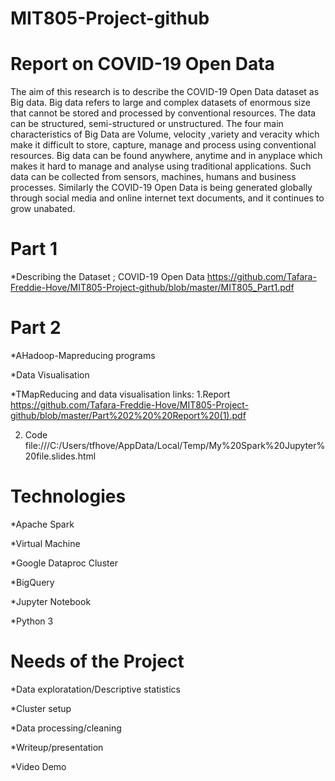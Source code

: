 # MIT805-Project-github

# Report on COVID-19 Open Data 

The aim of this research is to describe the COVID-19 Open Data dataset as Big data. Big data refers to large and complex datasets of enormous size that cannot be stored and processed by conventional resources. The data can be structured, semi-structured or unstructured. The four main characteristics of Big Data are Volume, velocity ,variety  and veracity which make it difficult to store, capture, manage and process using conventional resources. Big data can be found anywhere, anytime and in anyplace which makes it hard to manage and analyse using traditional applications. Such data can be collected from sensors, machines, humans and business processes. Similarly the COVID-19 Open Data is being generated globally through social media and online internet text documents, and  it continues to grow unabated.

# Part 1

*Describing the Dataset ; COVID-19 Open Data
https://github.com/Tafara-Freddie-Hove/MIT805-Project-github/blob/master/MIT805_Part1.pdf

# Part 2

*AHadoop-Mapreducing programs

*Data Visualisation

*TMapReducing and data visualisation links:
1.Report
https://github.com/Tafara-Freddie-Hove/MIT805-Project-github/blob/master/Part%202%20%20Report%20(1).pdf

2. Code
file:///C:/Users/tfhove/AppData/Local/Temp/My%20Spark%20Jupyter%20file.slides.html

# Technologies
*Apache Spark

*Virtual Machine

*Google Dataproc Cluster

*BigQuery

*Jupyter Notebook

*Python 3

# Needs of the Project

*Data exploratation/Descriptive statistics

*Cluster setup

*Data processing/cleaning

*Writeup/presentation

*Video Demo 


